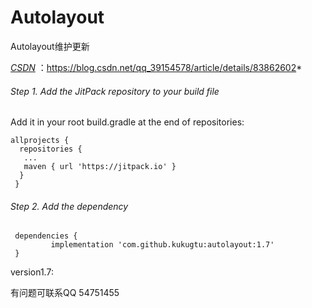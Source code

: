 # Autolayout
Autolayout维护更新

*[CSDN](https://blog.csdn.net/qq_39154578/article/details/83862602)* ：https://blog.csdn.net/qq_39154578/article/details/83862602*

###### Step 1. Add the JitPack repository to your build file
Add it in your root build.gradle at the end of repositories:
```
allprojects {
  repositories {
   ...
   maven { url 'https://jitpack.io' }
  }
 }
```
###### Step 2. Add the dependency
```
 dependencies {
         implementation 'com.github.kukugtu:autolayout:1.7'
 }
```
version1.7:

有问题可联系QQ 54751455
